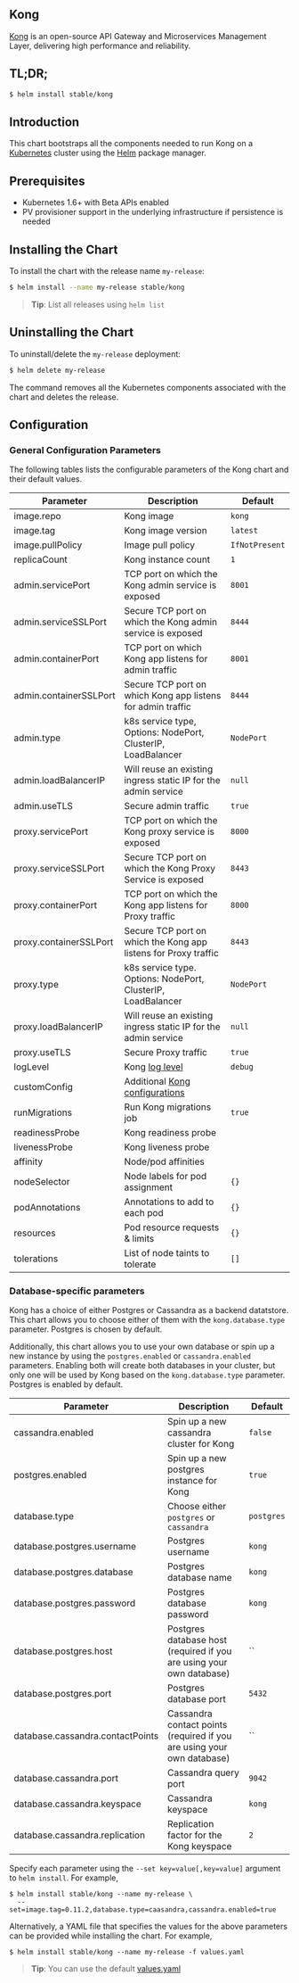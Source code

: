 ## Kong

[Kong](https://getkong.org/) is an open-source API Gateway and Microservices
Management Layer, delivering high performance and reliability.

## TL;DR;

```bash
$ helm install stable/kong
```

## Introduction

This chart bootstraps all the components needed to run Kong on a [Kubernetes](http://kubernetes.io)
cluster using the [Helm](https://helm.sh) package manager.

## Prerequisites

- Kubernetes 1.6+ with Beta APIs enabled
- PV provisioner support in the underlying infrastructure
  if persistence is needed

## Installing the Chart

To install the chart with the release name `my-release`:

```bash
$ helm install --name my-release stable/kong
```

> **Tip**: List all releases using `helm list`

## Uninstalling the Chart

To uninstall/delete the `my-release` deployment:

```bash
$ helm delete my-release
```

The command removes all the Kubernetes components associated with the
chart and deletes the release.

## Configuration

### General Configuration Parameters

The following tables lists the configurable parameters of the Kong chart
and their default values.

| Parameter                         | Description                                                            | Default               |
| ------------------------------    | --------------------------------------------------------------------   | -------------------   |
| image.repo                        | Kong image                                                             | `kong`                |
| image.tag                         | Kong image version                                                     | `latest`              |
| image.pullPolicy                  | Image pull policy                                                      | `IfNotPresent`        |
| replicaCount                      | Kong instance count                                                    | `1`                   |
| admin.servicePort                 | TCP port on which the Kong admin service is exposed                    | `8001`                |
| admin.serviceSSLPort              | Secure TCP port on which the Kong admin service is exposed             | `8444`                |
| admin.containerPort               | TCP port on which Kong app listens for admin traffic                   | `8001`                |
| admin.containerSSLPort            | Secure TCP port on which Kong app listens for admin traffic            | `8444`                |
| admin.type                        | k8s service type, Options: NodePort, ClusterIP, LoadBalancer                       | `NodePort`            |
| admin.loadBalancerIP              | Will reuse an existing ingress static IP for the admin service         | `null`                |
| admin.useTLS                      | Secure admin traffic                                                   | `true`                |
| proxy.servicePort                 | TCP port on which the Kong proxy service is exposed                    | `8000`                |
| proxy.serviceSSLPort              | Secure TCP port on which the Kong Proxy Service is exposed             | `8443`                |
| proxy.containerPort               | TCP port on which the Kong app listens for Proxy traffic               | `8000`                |
| proxy.containerSSLPort            | Secure TCP port on which the Kong app listens for Proxy traffic        | `8443`                |
| proxy.type                        | k8s service type. Options: NodePort, ClusterIP, LoadBalancer            | `NodePort`            |
| proxy.loadBalancerIP              | Will reuse an existing ingress static IP for the admin service         | `null`                |
| proxy.useTLS                      | Secure Proxy traffic                                                   | `true`                |
| logLevel                          | Kong [log level](https://getorg/docs/latest/configuration/#log_level)  | `debug`               |
| customConfig                      | Additional [Kong configurations](https://getkong.org/docs/latest/configuration/)               |
| runMigrations                     | Run Kong migrations job                                                | `true`                |
| readinessProbe                    | Kong readiness probe                                                   |                       |
| livenessProbe                     | Kong liveness probe                                                    |                       |
| affinity                          | Node/pod affinities                                                    |                       |
| nodeSelector                      | Node labels for pod assignment                                         | `{}`                  |
| podAnnotations                    | Annotations to add to each pod                                         | `{}`                  |
| resources                         | Pod resource requests & limits                                         | `{}`                  |
| tolerations                       | List of node taints to tolerate                                        | `[]`                  |

### Database-specific parameters

Kong has a choice of either Postgres or Cassandra as a backend datatstore.
This chart allows you to choose either of them with the `kong.database.type`
parameter.  Postgres is chosen by default.

Additionally, this chart allows you to use your own database or spin up a new
instance by using the `postgres.enabled` or `cassandra.enabled` parameters.
Enabling both will create both databases in your cluster, but only one
will be used by Kong based on the `kong.database.type` parameter.
Postgres is enabled by default.

| Parameter                         | Description                                                            | Default               |
| ------------------------------    | --------------------------------------------------------------------   | -------------------   |
| cassandra.enabled                 | Spin up a new cassandra cluster for Kong                               | `false`               |
| postgres.enabled                  | Spin up a new postgres instance for Kong                               | `true `               |
| database.type                     | Choose either `postgres` or `cassandra`                                | `postgres`               |
| database.postgres.username        | Postgres username                                                      | `kong`                |
| database.postgres.database        | Postgres database name                                                 | `kong`                |
| database.postgres.password        | Postgres database password                                             | `kong`                |
| database.postgres.host            | Postgres database host (required if you are using your own database)   | ``                    |
| database.postgres.port            | Postgres database port                                                 | `5432`                |
| database.cassandra.contactPoints  | Cassandra contact points (required if you are using your own database) | ``                    |
| database.cassandra.port           | Cassandra query port                                                   | `9042`                |
| database.cassandra.keyspace       | Cassandra keyspace                                                     | `kong`                |
| database.cassandra.replication    | Replication factor for the Kong keyspace                               | `2`                   |

Specify each parameter using the `--set key=value[,key=value]` argument to `helm install`. For example,

```console
$ helm install stable/kong --name my-release \
  --set=image.tag=0.11.2,database.type=caasandra,cassandra.enabled=true
```

Alternatively, a YAML file that specifies the values for the above parameters can be provided while installing the chart. For example,

```console
$ helm install stable/kong --name my-release -f values.yaml
```

> **Tip**: You can use the default [values.yaml](values.yaml)
